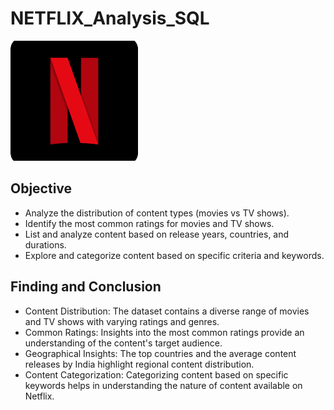 # NETFLIX_Analysis_SQL

![Netflix logo](https://github.com/Poojakuber91/NETFLIX_Analysis_SQL/blob/main/logo.png)

## Objective
  * Analyze the distribution of content types (movies vs TV shows).
  * Identify the most common ratings for movies and TV shows.
  * List and analyze content based on release years, countries, and durations.
  * Explore and categorize content based on specific criteria and keywords.

## Finding and Conclusion
  * Content Distribution: The dataset contains a diverse range of movies and TV shows with varying ratings and genres.
  * Common Ratings: Insights into the most common ratings provide an understanding of the content's target audience.
  * Geographical Insights: The top countries and the average content releases by India highlight regional content distribution.
  * Content Categorization: Categorizing content based on specific keywords helps in understanding the nature of content available on Netflix.
